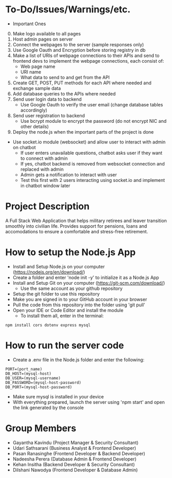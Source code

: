 # To-Do/Issues/Warnings/etc.
- Important Ones
0. Make logo available to all pages
1. Host admin pages on server
2. Connect the webpages to the server (sample responses only)
3. Use Google Oauth and Encryption before storing registry in db
4. Make a list of URIs of webpage connections to their APIs and send to frontend devs to implement the webpage connections, each consist of:
    - Web page name
    - URI name
    - What data to send to and get from the API
5. Create GET, POST, PUT methods for each API where needed and exchange sample data
6. Add database queries to the APIs where needed
7. Send user login data to backend
    - Use Google Oauth to verify the user email (change database tables accordingly)
8. Send user registration to backend
    - Use bcrypt module to encrypt the password (do not encrypt NIC and other details)
9. Deploy the node.js when the important parts of the project is done

- Use socket.io module (websocket) and allow user to interact with admin on chatbot
    - If user enters unavailable questions, chatbot asks user if they want to connect with admin
    - If yes, chatbot backend is removed from websocket connection and replaced with admin
    - Admin gets a notification to interact with user
    - Test this first with 2 users interacting using socket.io and implement in chatbot window later

# Project Description
A Full Stack Web Application that helps military retirees and leaver transition smoothly into civilian life.
Provides support for pensions, loans and accomodations to ensure a comfortable and stress-free retirement.

# How to setup the Node.js App
- Install and Setup Node.js on your computer (https://nodejs.org/en/download/)
- Create a folder and enter 'node init -y' to initialize it as a Node.js App
- Install and Setup Git on your computer (https://git-scm.com/download/)
    - Use the same account as your github repository
- Setup the git folder to use this repository 
- Make you are signed in to your GitHub account in your browser
- Pull the code from this repository into the folder using 'git pull'
- Open your IDE or Code Editor and install the module
    - To install them all, enter in the terminal:
```
npm install cors dotenv express mysql
```

# How to run the server code
- Create a .env file in the Node.js folder and enter the following:
```
PORT=(port_name)
DB_HOST=(mysql-host)
DB_USER=(mysql-username)
DB_PASSWORD=(mysql-host-password)
DB_PORT=(mysql-host-password)
```
- Make sure mysql is installed in your device
- With everything prepared, launch the server using 'npm start' and open the link generated by the console

# Group Members
- Gayantha Kavindu  (Project Manager & Security Consultant)
- Udari Sathsarani  (Business Analyst & Frontend Developer)
- Pasan Ranasinghe  (Frontend Developer & Backend Developer)
- Nadeesha Perera   (Database Admin & Frontend Developer)
- Kehan Insitha     (Backend Developer & Security Consultant)
- Dilshani Nawodya  (Frontend Developer & Database Admin)
